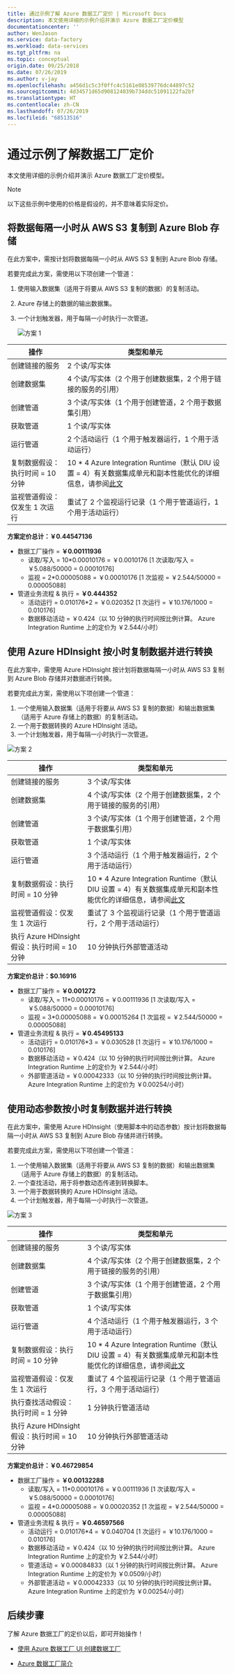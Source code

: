 ```yaml
---
title: 通过示例了解 Azure 数据工厂定价 | Microsoft Docs
description: 本文使用详细的示例介绍并演示 Azure 数据工厂定价模型
documentationcenter: ''
author: WenJason
ms.service: data-factory
ms.workload: data-services
ms.tgt_pltfrm: na
ms.topic: conceptual
origin.date: 09/25/2018
ms.date: 07/26/2019
ms.author: v-jay
ms.openlocfilehash: a456d1c5c3f0ffc4c5161e08539776dc44897c52
ms.sourcegitcommit: 4d34571d65d908124039b734ddc51091122fa2bf
ms.translationtype: HT
ms.contentlocale: zh-CN
ms.lasthandoff: 07/26/2019
ms.locfileid: "68513516"
---
```

# <a name="understanding-data-factory-pricing-through-examples"></a>通过示例了解数据工厂定价

本文使用详细的示例介绍并演示 Azure 数据工厂定价模型。

> [!NOTE]
> 以下这些示例中使用的价格是假设的，并不意味着实际定价。

## <a name="copy-data-from-aws-s3-to-azure-blob-storage-hourly"></a>将数据每隔一小时从 AWS S3 复制到 Azure Blob 存储

在此方案中，需按计划将数据每隔一小时从 AWS S3 复制到 Azure Blob 存储。

若要完成此方案，需使用以下项创建一个管道：

1. 使用输入数据集（适用于将要从 AWS S3 复制的数据）的复制活动。

2. Azure 存储上的数据的输出数据集。

3. 一个计划触发器，用于每隔一小时执行一次管道。

   ![方案 1](media/pricing-concepts/scenario1.png)

| **操作** | **类型和单元** |
| --- | --- |
| 创建链接的服务 | 2 个读/写实体  |
| 创建数据集 | 4 个读/写实体（2 个用于创建数据集，2 个用于链接的服务的引用） |
| 创建管道 | 3 个读/写实体（1 个用于创建管道，2 个用于数据集引用） |
| 获取管道 | 1 个读/写实体 |
| 运行管道 | 2 个活动运行（1 个用于触发器运行，1 个用于活动运行） |
| 复制数据假设：执行时间 = 10 分钟 | 10 \* 4 Azure Integration Runtime（默认 DIU 设置 = 4）有关数据集成单元和副本性能优化的详细信息，请参阅[此文](copy-activity-performance.md) |
| 监视管道假设：仅发生 1 次运行 | 重试了 2 个监视运行记录（1 个用于管道运行，1 个用于活动运行） |

**方案定价总计：￥0.44547136**

- 数据工厂操作 = **￥0.00111936**
  - 读取/写入 = 10\*0.00010176 = ￥0.0010176 [1 次读取/写入 = ￥5.088/50000 = 0.00010176]
  - 监视 = 2\*0.00005088 = ￥0.00010176 [1 次监视 = ￥2.544/50000 = 0.00005088]
- 管道业务流程 &amp; 执行 = **￥0.444352**
  - 活动运行 = 0.010176\*2 = ￥0.020352 [1 次运行 = ￥10.176/1000 = 0.010176]
  - 数据移动活动 = ￥0.424（以 10 分钟的执行时间按比例计算。 Azure Integration Runtime 上的定价为 ￥2.544/小时）

## <a name="copy-data-and-transform-with-azure-hdinsight-hourly"></a>使用 Azure HDInsight 按小时复制数据并进行转换

在此方案中，需使用 Azure HDInsight 按计划将数据每隔一小时从 AWS S3 复制到 Azure Blob 存储并对数据进行转换。

若要完成此方案，需使用以下项创建一个管道：

1. 一个使用输入数据集（适用于将要从 AWS S3 复制的数据）和输出数据集（适用于 Azure 存储上的数据）的复制活动。
2. 一个用于数据转换的 Azure HDInsight 活动。
3. 一个计划触发器，用于每隔一小时执行一次管道。

![方案 2](media/pricing-concepts/scenario2.png)

| **操作** | **类型和单元** |
| --- | --- |
| 创建链接的服务 | 3 个读/写实体  |
| 创建数据集 | 4 个读/写实体（2 个用于创建数据集，2 个用于链接的服务的引用） |
| 创建管道 | 3 个读/写实体（1 个用于创建管道，2 个用于数据集引用） |
| 获取管道 | 1 个读/写实体 |
| 运行管道 | 3 个活动运行（1 个用于触发器运行，2 个用于活动运行） |
| 复制数据假设：执行时间 = 10 分钟 | 10 \* 4 Azure Integration Runtime（默认 DIU 设置 = 4）有关数据集成单元和副本性能优化的详细信息，请参阅[此文](copy-activity-performance.md) |
| 监视管道假设：仅发生 1 次运行 | 重试了 3 个监视运行记录（1 个用于管道运行，2 个用于活动运行） |
| 执行 Azure HDInsight 假设：执行时间 = 10 分钟 | 10 分钟执行外部管道活动 |

**方案定价总计：$0.16916**

- 数据工厂操作 = **￥0.001272**
  - 读取/写入 = 11\*0.00010176 = ￥0.00111936 [1 次读取/写入 = ￥5.088/50000 = 0.00010176]
  - 监视 = 3\*0.00005088 = ￥0.00015264‬ [1 次监视 = ￥2.544/50000 = 0.00005088]
- 管道业务流程 &amp; 执行 = **￥0.45495133**
  - 活动运行 = 0.010176\*3 = ￥0.030528 [1 次运行 = ￥10.176/1000 = 0.010176]
  - 数据移动活动 = ￥0.424（以 10 分钟的执行时间按比例计算。 Azure Integration Runtime 上的定价为 ￥2.544/小时）
  - 外部管道活动 = ￥0.00042333（以 10 分钟的执行时间按比例计算。 Azure Integration Runtime 上的定价为 ￥0.00254/小时）

## <a name="copy-data-and-transform-with-dynamic-parameters-hourly"></a>使用动态参数按小时复制数据并进行转换

在此方案中，需使用 Azure HDInsight（使用脚本中的动态参数）按计划将数据每隔一小时从 AWS S3 复制到 Azure Blob 存储并进行转换。

若要完成此方案，需使用以下项创建一个管道：

1. 一个使用输入数据集（适用于将要从 AWS S3 复制的数据）和输出数据集（适用于 Azure 存储上的数据）的复制活动。
2. 一个查找活动，用于将参数动态传递到转换脚本。
3. 一个用于数据转换的 Azure HDInsight 活动。
4. 一个计划触发器，用于每隔一小时执行一次管道。

![方案 3](media/pricing-concepts/scenario3.png)

| **操作** | **类型和单元** |
| --- | --- |
| 创建链接的服务 | 3 个读/写实体  |
| 创建数据集 | 4 个读/写实体（2 个用于创建数据集，2 个用于链接的服务的引用） |
| 创建管道 | 3 个读/写实体（1 个用于创建管道，2 个用于数据集引用） |
| 获取管道 | 1 个读/写实体 |
| 运行管道 | 4 个活动运行（1 个用于触发器运行，3 个用于活动运行） |
| 复制数据假设：执行时间 = 10 分钟 | 10 \* 4 Azure Integration Runtime（默认 DIU 设置 = 4）有关数据集成单元和副本性能优化的详细信息，请参阅[此文](copy-activity-performance.md) |
| 监视管道假设：仅发生 1 次运行 | 重试了 4 个监视运行记录（1 个用于管道运行，3 个用于活动运行） |
| 执行查找活动假设：执行时间 = 1 分钟 | 1 分钟执行管道活动 |
| 执行 Azure HDInsight 假设：执行时间 = 10 分钟 | 10 分钟执行外部管道活动 |

**方案定价总计：￥0.46729854**

- 数据工厂操作 = **￥0.00132288**
  - 读取/写入 = 11\*0.00010176 = ￥0.00111936 [1 次读取/写入 = ￥5.088/50000 = 0.00010176]
  - 监视 = 4\*0.00005088 = ￥0.00020352 [1 次监视 = ￥2.544/50000 = 0.00005088]
- 管道业务流程 &amp; 执行 = **￥0.46597566**
  - 活动运行 = 0.010176\*4 = ￥0.040704 [1 次运行 = ￥10.176/1000 = 0.010176]
  - 数据移动活动 = ￥0.424（以 10 分钟的执行时间按比例计算。 Azure Integration Runtime 上的定价为 ￥2.544/小时）
  - 管道活动 = ￥0.00084833（以 1 分钟的执行时间按比例计算。 Azure Integration Runtime 上的定价为 ￥0.0509/小时）
  - 外部管道活动 = ￥0.00042333（以 10 分钟的执行时间按比例计算。 Azure Integration Runtime 上的定价为 ￥0.00254/小时）

## <a name="next-steps"></a>后续步骤

了解 Azure 数据工厂的定价以后，即可开始操作！

- [使用 Azure 数据工厂 UI 创建数据工厂](quickstart-create-data-factory-portal.md)

- [Azure 数据工厂简介](introduction.md)

